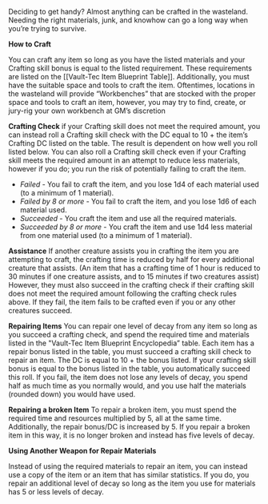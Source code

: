 
Deciding to get handy? Almost anything can be crafted in the wasteland. Needing the right materials, junk, and knowhow can go a long way when you’re trying to survive.

**How to Craft** 

You can craft any item so long as you have the listed materials and your Crafting skill bonus is equal to the listed requirement. These requirements are listed on the [[Vault-Tec Item Blueprint Table]]. Additionally, you must have the suitable space and tools to craft the item. Oftentimes, locations in the wasteland will provide “Workbenches” that are stocked with the proper space and tools to craft an item, however, you may try to find, create, or jury-rig your own workbench at GM’s discretion

**Crafting Check** 
if your Crafting skill does not meet the required amount, you can instead roll a Crafting skill check with the DC equal to 10 + the item’s Crafting DC listed on the table. The result is dependent on how well you roll listed below. You can also roll a Crafting skill check even if your Crafting skill meets the required amount in an attempt to reduce less materials, however if you do; you run the risk of potentially failing to craft the item.

- *Failed* - You fail to craft the item, and you lose 1d4 of each material used (to a minimum of 1 material).
- *Failed by 8 or more* -  You fail to craft the item, and you lose 1d6 of each material used.
- *Succeeded* - You craft the item and use all the required materials.
- *Succeeded by 8 or more* - You craft the item and use 1d4 less material from one material used (to a minimum of 1 material).

**Assistance**
If another creature assists you in crafting the item you are attempting to craft, the crafting time is reduced by half for every additional creature that assists. (An item that has a crafting time of 1 hour is reduced to 30 minutes if one creature assists, and to 15 minutes if two creatures assist) However, they must also succeed in the crafting check if their crafting skill does not meet the required amount following the crafting check rules above. If they fail, the item fails to be crafted even if you or any other creatures succeed.

**Repairing Items**
You can repair one level of decay from any item so long as you succeed a crafting check, and spend the required time and materials listed in the "Vault-Tec Item Blueprint Encyclopedia” table. Each item has a repair bonus listed in the table, you must succeed a crafting skill check to repair an item. The DC is equal to 10 + the bonus listed. If your crafting skill bonus is equal to the bonus listed in the table, you automatically succeed this roll. If you fail, the item does not lose any levels of decay, you spend half as much time as you normally would, and you use half the materials (rounded down) you would have used.

**Repairing a broken Item**
To repair a broken item, you must spend the required time and resources multiplied by 5, all at the same time. Additionally, the repair bonus/DC is increased by 5. If you repair a broken item in this way, it is no longer broken and instead has five levels of decay.

**Using Another Weapon for Repair Materials**

Instead of using the required materials to repair an item, you can instead use a copy of the item or an item that has similar statistics. If you do, you repair an additional level of decay so long as the item you use for materials has 5 or less levels of decay.
